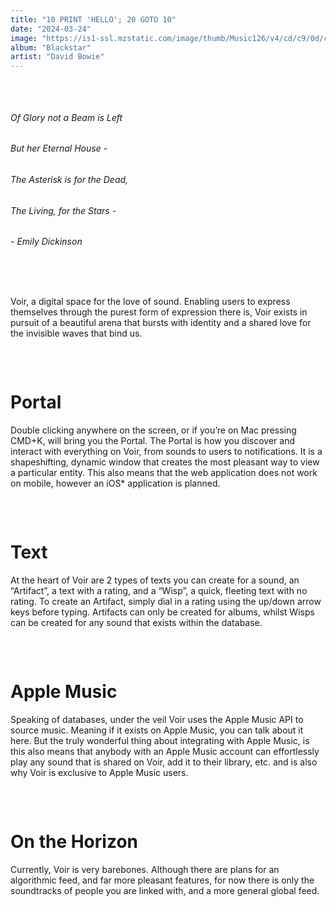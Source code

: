 ```yaml
---
title: "10 PRINT 'HELLO'; 20 GOTO 10"   
date: "2024-03-24"
image: "https://is1-ssl.mzstatic.com/image/thumb/Music126/v4/cd/c9/0d/cdc90daa-b426-916f-163a-1ff65a6f4108/5054197573972.jpg/600x600bb.jpg"
album: "Blackstar"
artist: "David Bowie"
---
```


<div style="height: 32px;"></div>

###### Of Glory not a Beam is Left
###### But her Eternal House -
###### The Asterisk is for the Dead,
###### The Living, for the Stars -
###### - Emily Dickinson

<div style="height: 32px;"></div>

Voir, a digital space for the love of sound. Enabling users to express 
themselves through the purest form of expression there is, Voir exists in pursuit of a 
beautiful arena that bursts with identity and a shared love for the invisible waves that bind us.

<div style="height: 32px;"></div>

# Portal

Double clicking anywhere on the screen, or if you’re on Mac pressing CMD+K, will bring you the Portal. The Portal is how you discover and interact with everything on Voir, from sounds to users to notifications. It is a shapeshifting, dynamic window that creates the most pleasant way to view a particular entity. This also means that the web application does not work on mobile, however an iOS* application is planned.

<div style="height: 32px;"></div>

# Text

At the heart of Voir are 2 types of texts you can create for a sound, an “Artifact”, a text with a rating, and a “Wisp”, a quick, fleeting text with no rating. To create an Artifact, simply dial in a rating using the up/down arrow keys before typing. Artifacts can only be created for albums, whilst Wisps can be created for any sound that exists within the database.

<div style="height: 32px;"></div>

# Apple Music

Speaking of databases, under the veil Voir uses the Apple Music API to source music. Meaning if it exists on Apple Music, you can talk about it here. But the truly wonderful thing about integrating with Apple Music, is this also means that anybody with an Apple Music account can effortlessly play any sound that is shared on Voir, add it to their library, etc. and is also why Voir is exclusive to Apple Music users.

<div style="height: 32px;"></div>

# On the Horizon

Currently, Voir is very barebones. Although there are plans for an algorithmic feed, and far more pleasant features, for now there is only the soundtracks of people you are linked with, and a more general global feed.

